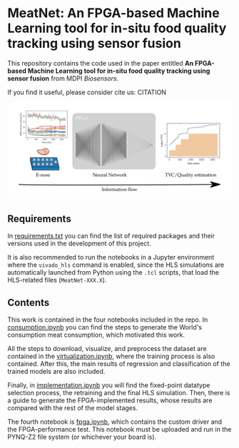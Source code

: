 # MeatNet: An FPGA-based Machine Learning tool for in-situ food quality tracking using sensor fusion

This repository contains the code used in the paper entitled **An FPGA-based Machine Learning tool for in-situ food quality tracking using sensor fusion** from MDPI *Biosensors*.

If you find it useful, please consider cite us:
CITATION

![Developed system's scheme](img/equema-fondo-blanco.svg)

## Requirements

In [requirements.txt](/requirements.txt) you can find the list of required packages and their versions used in the development of this project.

It is also recommended to run the notebooks in a Jupyter environment where the `vivado_hls` command is enabled, since the HLS simulations are automatically launched from Python using the `.tcl` scripts, that load the HLS-related files (`MeatNet-XXX.X`).

## Contents

This work is contained in the four notebooks included in the repo. In [consumption.ipynb](/consumption.ipynb) you can find the steps to generate the World's consumption meat consumption, which motivated this work.

All the steps to download, visualize, and preprocess the dataset are contained in the [virtualization.ipynb](/virtualization.ipynb), where the training process is also contained. After this, the main results of regression and classification of the trained models are also included.

Finally, in [implementation.ipynb](/implementation.ipynb) you will find the fixed-point datatype selection process, the retraining and the final HLS simulation. Then, there is a guide to generate the FPGA-implemented results, whose results are compared with the rest of the model stages.

The fourth notebook is [fpga.ipynb](/fpga.ipynb), which contains the custom driver and the FPGA-performance test. This notebook must be uploaded and run in the PYNQ-Z2 file system (or whichever your board is).